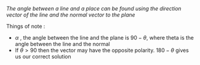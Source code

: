 *The angle between a line and a place can be found using the direction vector of the line and the normal vector to the plane*

Things of note :
- $\alpha$ , the angle between the line and the plane is $90-\theta$, where theta is the angle between the line and the normal 
- If $\theta>90$ then the vector may have the opposite polarity. $180-\theta$ gives us our correct solution

